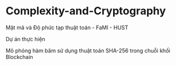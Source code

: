 # Complexity-and-Cryptography
Mật mã và Độ phức tạp thuật toán - FaMI - HUST

Dự án thực hiện 

Mô phỏng hàm băm sử dụng thuật toán SHA-256 trong chuỗi khối Blockchain
